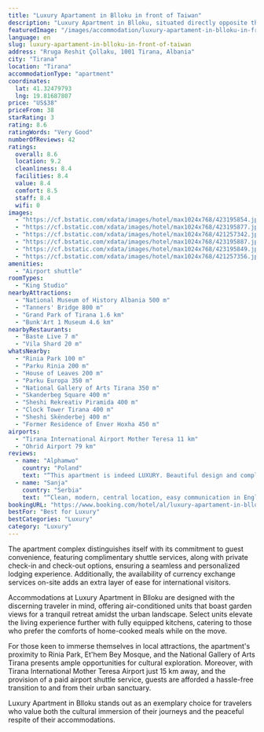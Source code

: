 ```yaml
---
title: "Luxury Apartament in Blloku in front of Taiwan"
description: "Luxury Apartment in Blloku, situated directly opposite the serene Taiwan Park, emerges as a prime choice for travelers seeking a blend of comfort and convenience in the heart of Tirana."
featuredImage: "/images/accommodation/luxury-apartament-in-blloku-in-front-of-taiwan-423195854.jpg"
language: en
slug: luxury-apartament-in-blloku-in-front-of-taiwan
address: "Rruga Reshit Çollaku, 1001 Tirana, Albania"
city: "Tirana"
location: "Tirana"
accommodationType: "apartment"
coordinates:
  lat: 41.32479793
  lng: 19.81687807
price: "US$38"
priceFrom: 38
starRating: 3
rating: 8.6
ratingWords: "Very Good"
numberOfReviews: 42
ratings:
  overall: 8.6
  location: 9.2
  cleanliness: 8.4
  facilities: 8.4
  value: 8.4
  comfort: 8.5
  staff: 8.4
  wifi: 0
images:
  - "https://cf.bstatic.com/xdata/images/hotel/max1024x768/423195854.jpg?k=40fa93b17806b19ec809968d5a6a2ee2b5f6479b0fcc707af3bad1a322464747&o=&hp=1"
  - "https://cf.bstatic.com/xdata/images/hotel/max1024x768/423195877.jpg?k=e6b90c4a4cecbdb93f92b655c5a4094a012775099f09f6195afcc9f0917300b7&o=&hp=1"
  - "https://cf.bstatic.com/xdata/images/hotel/max1024x768/421257342.jpg?k=7b005899a92b6c20cc42971dc3fc198ad1156201968ac2a5b9c520fb08b81199&o=&hp=1"
  - "https://cf.bstatic.com/xdata/images/hotel/max1024x768/423195887.jpg?k=03de963abce8f778d79dfb0a6b2f362f599a40580be4e11c61f21cb201bf04d3&o=&hp=1"
  - "https://cf.bstatic.com/xdata/images/hotel/max1024x768/423195849.jpg?k=176baefcd56027da22a3316bc7f17e49c1a9287fe44da3033755e92b523bd4a0&o=&hp=1"
  - "https://cf.bstatic.com/xdata/images/hotel/max1024x768/421257356.jpg?k=906b5ed897c9dbeee334d3b4280bb5896b674e334e36fe86e3484ebb2943614b&o=&hp=1"
amenities:
  - "Airport shuttle"
roomTypes:
  - "King Studio"
nearbyAttractions:
  - "National Museum of History Albania 500 m"
  - "Tanners' Bridge 800 m"
  - "Grand Park of Tirana 1.6 km"
  - "Bunk'Art 1 Museum 4.6 km"
nearbyRestaurants:
  - "Baste Live 7 m"
  - "Vila Shard 20 m"
whatsNearby:
  - "Rinia Park 100 m"
  - "Parku Rinia 200 m"
  - "House of Leaves 200 m"
  - "Parku Europa 350 m"
  - "National Gallery of Arts Tirana 350 m"
  - "Skanderbeg Square 400 m"
  - "Sheshi Rekreativ Piramida 400 m"
  - "Clock Tower Tirana 400 m"
  - "Sheshi Skënderbej 400 m"
  - "Former Residence of Enver Hoxha 450 m"
airports:
  - "Tirana International Airport Mother Teresa 11 km"
  - "Ohrid Airport 79 km"
reviews:
  - name: "Alphamwo"
    country: "Poland"
    text: "“This apartment is indeed LUXURY. Beautiful design and complete equipment make it great place to stay in capital of Albania. It was easy to take keys and pay the price.”"
  - name: "Sanja"
    country: "Serbia"
    text: "“Clean, modern, central location, easy communication in English”"
bookingURL: "https://www.booking.com/hotel/al/luxury-apartament-in-blloku-in-front-of-taiwan.en-gb.html?aid=8035640"
bestFor: "Best for Luxury"
bestCategories: "Luxury"
category: "Luxury"
---
```


The apartment complex distinguishes itself with its commitment to guest convenience, featuring complimentary shuttle services, along with private check-in and check-out options, ensuring a seamless and personalized lodging experience. Additionally, the availability of currency exchange services on-site adds an extra layer of ease for international visitors.

Accommodations at Luxury Apartment in Blloku are designed with the discerning traveler in mind, offering air-conditioned units that boast garden views for a tranquil retreat amidst the urban landscape. Select units elevate the living experience further with fully equipped kitchens, catering to those who prefer the comforts of home-cooked meals while on the move.

For those keen to immerse themselves in local attractions, the apartment's proximity to Rinia Park, Et'hem Bey Mosque, and the National Gallery of Arts Tirana presents ample opportunities for cultural exploration. Moreover, with Tirana International Mother Teresa Airport just 15 km away, and the provision of a paid airport shuttle service, guests are afforded a hassle-free transition to and from their urban sanctuary.

Luxury Apartment in Blloku stands out as an exemplary choice for travelers who value both the cultural immersion of their journeys and the peaceful respite of their accommodations.